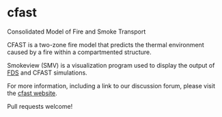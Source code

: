 # cfast
Consolidated Model of Fire and Smoke Transport


CFAST is a two-zone fire model that predicts the thermal environment caused by a fire within a compartmented structure.

Smokeview (SMV) is a visualization program used to display the output of [FDS](https://github.com/firemodels/fds-smv) and CFAST simulations.

For more information, including a link to our discussion forum, please visit the [cfast website](http://firemodels.github.io/cfast/).

Pull requests welcome!
